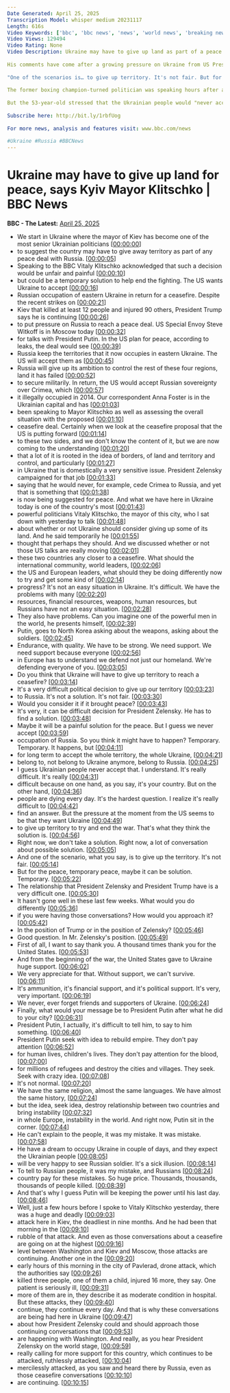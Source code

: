 ```yaml
---
Date Generated: April 25, 2025
Transcription Model: whisper medium 20231117
Length: 616s
Video Keywords: ['bbc', 'bbc news', 'news', 'world news', 'breaking news', 'us news', 'world', 'america', 'usa', 'usa news', 'india news']
Video Views: 129494
Video Rating: None
Video Description: Ukraine may have to give up land as part of a peace deal with Russia, Vitali Klitschko, the mayor of Kyiv, has told the BBC.
 
His comments have come after a growing pressure on Ukraine from US President Donald Trump to accept territorial concessions.
 
"One of the scenarios is… to give up territory. It's not fair. But for the peace, temporary peace, maybe it can be a solution, temporary," he said.
 
The former boxing champion-turned politician was speaking hours after a Russian missile-and-drone attack on Kyiv killed 12 people and injured more than 80.
 
But the 53-year-old stressed that the Ukrainian people would "never accept occupation" by Russia.
 
Subscribe here: http://bit.ly/1rbfUog
 
For more news, analysis and features visit: www.bbc.com/news
 
#Ukraine #Russia #BBCNews
---
```


# Ukraine may have to give up land for peace, says Kyiv Mayor Klitschko | BBC News
**BBC - The Latest:** [April 25, 2025](https://www.youtube.com/watch?v=2NFnk4vFtb0)
*  We start in Ukraine where the mayor of Kiev has become one of the most senior Ukrainian politicians [[00:00:00](https://www.youtube.com/watch?v=2NFnk4vFtb0&t=0.0s)]
*  to suggest the country may have to give away territory as part of any peace deal with Russia. [[00:00:05](https://www.youtube.com/watch?v=2NFnk4vFtb0&t=5.2s)]
*  Speaking to the BBC Vitaly Klitschko acknowledged that such a decision would be unfair and painful [[00:00:10](https://www.youtube.com/watch?v=2NFnk4vFtb0&t=10.4s)]
*  but could be a temporary solution to help end the fighting. The US wants Ukraine to accept [[00:00:16](https://www.youtube.com/watch?v=2NFnk4vFtb0&t=16.080000000000002s)]
*  Russian occupation of eastern Ukraine in return for a ceasefire. Despite the recent strikes on [[00:00:21](https://www.youtube.com/watch?v=2NFnk4vFtb0&t=21.44s)]
*  Kiev that killed at least 12 people and injured 90 others, President Trump says he is continuing [[00:00:26](https://www.youtube.com/watch?v=2NFnk4vFtb0&t=26.8s)]
*  to put pressure on Russia to reach a peace deal. US Special Envoy Steve Witkoff is in Moscow today [[00:00:32](https://www.youtube.com/watch?v=2NFnk4vFtb0&t=32.64s)]
*  for talks with President Putin. In the US plan for peace, according to leaks, the deal would see [[00:00:39](https://www.youtube.com/watch?v=2NFnk4vFtb0&t=39.04s)]
*  Russia keep the territories that it now occupies in eastern Ukraine. The US will accept them as [[00:00:45](https://www.youtube.com/watch?v=2NFnk4vFtb0&t=45.28s)]
*  Russia will give up its ambition to control the rest of these four regions, land it has failed [[00:00:52](https://www.youtube.com/watch?v=2NFnk4vFtb0&t=52.24s)]
*  to secure militarily. In return, the US would accept Russian sovereignty over Crimea, which [[00:00:57](https://www.youtube.com/watch?v=2NFnk4vFtb0&t=57.760000000000005s)]
*  it illegally occupied in 2014. Our correspondent Anna Foster is in the Ukrainian capital and has [[00:01:03](https://www.youtube.com/watch?v=2NFnk4vFtb0&t=63.84s)]
*  been speaking to Mayor Klitschko as well as assessing the overall situation with the proposed [[00:01:10](https://www.youtube.com/watch?v=2NFnk4vFtb0&t=70.08s)]
*  ceasefire deal. Certainly when we look at the ceasefire proposal that the US is putting forward [[00:01:14](https://www.youtube.com/watch?v=2NFnk4vFtb0&t=74.88s)]
*  to these two sides, and we don't know the content of it, but we are now coming to the understanding [[00:01:20](https://www.youtube.com/watch?v=2NFnk4vFtb0&t=80.96s)]
*  that a lot of it is rooted in the idea of borders, of land and territory and control, and particularly [[00:01:27](https://www.youtube.com/watch?v=2NFnk4vFtb0&t=87.28s)]
*  in Ukraine that is domestically a very sensitive issue. President Zelensky campaigned for that job [[00:01:33](https://www.youtube.com/watch?v=2NFnk4vFtb0&t=93.11999999999999s)]
*  saying that he would never, for example, cede Crimea to Russia, and yet that is something that [[00:01:38](https://www.youtube.com/watch?v=2NFnk4vFtb0&t=98.8s)]
*  is now being suggested for peace. And what we have here in Ukraine today is one of the country's most [[00:01:43](https://www.youtube.com/watch?v=2NFnk4vFtb0&t=103.28s)]
*  powerful politicians Vitaly Klitschko, the mayor of this city, who I sat down with yesterday to talk [[00:01:48](https://www.youtube.com/watch?v=2NFnk4vFtb0&t=108.88s)]
*  about whether or not Ukraine should consider giving up some of its land. And he said temporarily he [[00:01:55](https://www.youtube.com/watch?v=2NFnk4vFtb0&t=115.11999999999999s)]
*  thought that perhaps they should. And we discussed whether or not those US talks are really moving [[00:02:01](https://www.youtube.com/watch?v=2NFnk4vFtb0&t=121.11999999999999s)]
*  these two countries any closer to a ceasefire. What should the international community, world leaders, [[00:02:06](https://www.youtube.com/watch?v=2NFnk4vFtb0&t=126.96s)]
*  the US and European leaders, what should they be doing differently now to try and get some kind of [[00:02:14](https://www.youtube.com/watch?v=2NFnk4vFtb0&t=134.56s)]
*  progress? It's not an easy situation in Ukraine. It's difficult. We have the problems with many [[00:02:20](https://www.youtube.com/watch?v=2NFnk4vFtb0&t=140.96s)]
*  resources, financial resources, weapons, human resources, but Russians have not an easy situation. [[00:02:28](https://www.youtube.com/watch?v=2NFnk4vFtb0&t=148.88s)]
*  They also have problems. Can you imagine one of the powerful men in the world, he presents himself, [[00:02:39](https://www.youtube.com/watch?v=2NFnk4vFtb0&t=159.04000000000002s)]
*  Putin, goes to North Korea asking about the weapons, asking about the soldiers. [[00:02:45](https://www.youtube.com/watch?v=2NFnk4vFtb0&t=165.84s)]
*  Endurance, with quality. We have to be strong. We need support. We need support because everyone [[00:02:56](https://www.youtube.com/watch?v=2NFnk4vFtb0&t=176.4s)]
*  in Europe has to understand we defend not just our homeland. We're defending everyone of you. [[00:03:05](https://www.youtube.com/watch?v=2NFnk4vFtb0&t=185.52s)]
*  Do you think that Ukraine will have to give up territory to reach a ceasefire? [[00:03:14](https://www.youtube.com/watch?v=2NFnk4vFtb0&t=194.64000000000001s)]
*  It's a very difficult political decision to give up our territory [[00:03:23](https://www.youtube.com/watch?v=2NFnk4vFtb0&t=203.20000000000002s)]
*  to Russia. It's not a solution. It's not fair. [[00:03:30](https://www.youtube.com/watch?v=2NFnk4vFtb0&t=210.64s)]
*  Would you consider it if it brought peace? [[00:03:43](https://www.youtube.com/watch?v=2NFnk4vFtb0&t=223.35999999999999s)]
*  It's very, it can be difficult decision for President Zelensky. He has to find a solution. [[00:03:48](https://www.youtube.com/watch?v=2NFnk4vFtb0&t=228.16s)]
*  Maybe it will be a painful solution for the peace. But I guess we never accept [[00:03:59](https://www.youtube.com/watch?v=2NFnk4vFtb0&t=239.12s)]
*  occupation of Russia. So you think it might have to happen? Temporary. Temporary. It happens, but [[00:04:11](https://www.youtube.com/watch?v=2NFnk4vFtb0&t=251.68s)]
*  for long term to accept the whole territory, the whole Ukraine, [[00:04:21](https://www.youtube.com/watch?v=2NFnk4vFtb0&t=261.36s)]
*  belong to, not belong to Ukraine anymore, belong to Russia. [[00:04:25](https://www.youtube.com/watch?v=2NFnk4vFtb0&t=265.28s)]
*  I guess Ukrainian people never accept that. I understand. It's really difficult. It's really [[00:04:31](https://www.youtube.com/watch?v=2NFnk4vFtb0&t=271.59999999999997s)]
*  difficult because on one hand, as you say, it's your country. But on the other hand, [[00:04:36](https://www.youtube.com/watch?v=2NFnk4vFtb0&t=276.64s)]
*  people are dying every day. It's the hardest question. I realize it's really difficult to [[00:04:42](https://www.youtube.com/watch?v=2NFnk4vFtb0&t=282.96s)]
*  find an answer. But the pressure at the moment from the US seems to be that they want Ukraine [[00:04:49](https://www.youtube.com/watch?v=2NFnk4vFtb0&t=289.28s)]
*  to give up territory to try and end the war. That's what they think the solution is. [[00:04:56](https://www.youtube.com/watch?v=2NFnk4vFtb0&t=296.64s)]
*  Right now, we don't take a solution. Right now, a lot of conversation about possible solution. [[00:05:05](https://www.youtube.com/watch?v=2NFnk4vFtb0&t=305.2s)]
*  And one of the scenario, what you say, is to give up the territory. It's not fair. [[00:05:14](https://www.youtube.com/watch?v=2NFnk4vFtb0&t=314.56s)]
*  But for the peace, temporary peace, maybe it can be solution. Temporary. [[00:05:22](https://www.youtube.com/watch?v=2NFnk4vFtb0&t=322.16s)]
*  The relationship that President Zelensky and President Trump have is a very difficult one. [[00:05:30](https://www.youtube.com/watch?v=2NFnk4vFtb0&t=330.48s)]
*  It hasn't gone well in these last few weeks. What would you do differently [[00:05:36](https://www.youtube.com/watch?v=2NFnk4vFtb0&t=336.64s)]
*  if you were having those conversations? How would you approach it? [[00:05:42](https://www.youtube.com/watch?v=2NFnk4vFtb0&t=342.0s)]
*  In the position of Trump or in the position of Zelensky? [[00:05:46](https://www.youtube.com/watch?v=2NFnk4vFtb0&t=346.96000000000004s)]
*  Good question. In Mr. Zelensky's position. [[00:05:49](https://www.youtube.com/watch?v=2NFnk4vFtb0&t=349.6s)]
*  First of all, I want to say thank you. A thousand times thank you for the United States. [[00:05:53](https://www.youtube.com/watch?v=2NFnk4vFtb0&t=353.28000000000003s)]
*  And from the beginning of the war, the United States gave to Ukraine huge support. [[00:06:02](https://www.youtube.com/watch?v=2NFnk4vFtb0&t=362.32000000000005s)]
*  We very appreciate for that. Without support, we can't survive. [[00:06:11](https://www.youtube.com/watch?v=2NFnk4vFtb0&t=371.35999999999996s)]
*  It's ammunition, it's financial support, and it's political support. It's very, very important. [[00:06:19](https://www.youtube.com/watch?v=2NFnk4vFtb0&t=379.03999999999996s)]
*  We never, ever forget friends and supporters of Ukraine. [[00:06:24](https://www.youtube.com/watch?v=2NFnk4vFtb0&t=384.96s)]
*  Finally, what would your message be to President Putin after what he did to your city? [[00:06:31](https://www.youtube.com/watch?v=2NFnk4vFtb0&t=391.91999999999996s)]
*  President Putin, I actually, it's difficult to tell him, to say to him something. [[00:06:40](https://www.youtube.com/watch?v=2NFnk4vFtb0&t=400.4s)]
*  President Putin seek with idea to rebuild empire. They don't pay attention [[00:06:52](https://www.youtube.com/watch?v=2NFnk4vFtb0&t=412.79999999999995s)]
*  for human lives, children's lives. They don't pay attention for the blood, [[00:07:00](https://www.youtube.com/watch?v=2NFnk4vFtb0&t=420.56s)]
*  for millions of refugees and destroy the cities and villages. They seek. Seek with crazy idea. [[00:07:08](https://www.youtube.com/watch?v=2NFnk4vFtb0&t=428.16s)]
*  It's not normal. [[00:07:20](https://www.youtube.com/watch?v=2NFnk4vFtb0&t=440.0s)]
*  We have the same religion, almost the same languages. We have almost the same history, [[00:07:24](https://www.youtube.com/watch?v=2NFnk4vFtb0&t=444.64s)]
*  but the idea, seek idea, destroy relationship between two countries and bring instability [[00:07:32](https://www.youtube.com/watch?v=2NFnk4vFtb0&t=452.32s)]
*  in whole Europe, instability in the world. And right now, Putin sit in the corner. [[00:07:44](https://www.youtube.com/watch?v=2NFnk4vFtb0&t=464.96s)]
*  He can't explain to the people, it was my mistake. It was mistake. [[00:07:58](https://www.youtube.com/watch?v=2NFnk4vFtb0&t=478.24s)]
*  He have a dream to occupy Ukraine in couple of days, and they expect the Ukrainian people [[00:08:05](https://www.youtube.com/watch?v=2NFnk4vFtb0&t=485.84s)]
*  will be very happy to see Russian soldier. It's a sick illusion. [[00:08:14](https://www.youtube.com/watch?v=2NFnk4vFtb0&t=494.88s)]
*  To tell to Russian people, it was my mistake, and Russians [[00:08:24](https://www.youtube.com/watch?v=2NFnk4vFtb0&t=504.8s)]
*  country pay for these mistakes. So huge price. Thousands, thousands, thousands of people killed. [[00:08:39](https://www.youtube.com/watch?v=2NFnk4vFtb0&t=519.2s)]
*  And that's why I guess Putin will be keeping the power until his last day. [[00:08:46](https://www.youtube.com/watch?v=2NFnk4vFtb0&t=526.4s)]
*  Well, just a few hours before I spoke to Vitaly Klitschko yesterday, there was a huge and deadly [[00:09:03](https://www.youtube.com/watch?v=2NFnk4vFtb0&t=543.1999999999999s)]
*  attack here in Kiev, the deadliest in nine months. And he had been that morning in the [[00:09:10](https://www.youtube.com/watch?v=2NFnk4vFtb0&t=550.32s)]
*  rubble of that attack. And even as those conversations about a ceasefire are going on at the highest [[00:09:16](https://www.youtube.com/watch?v=2NFnk4vFtb0&t=556.24s)]
*  level between Washington and Kiev and Moscow, those attacks are continuing. Another one in the [[00:09:20](https://www.youtube.com/watch?v=2NFnk4vFtb0&t=560.72s)]
*  early hours of this morning in the city of Pavlerad, drone attack, which the authorities say [[00:09:26](https://www.youtube.com/watch?v=2NFnk4vFtb0&t=566.4000000000001s)]
*  killed three people, one of them a child, injured 16 more, they say. One patient is seriously ill, [[00:09:31](https://www.youtube.com/watch?v=2NFnk4vFtb0&t=571.76s)]
*  more of them are in, they describe it as moderate condition in hospital. But these attacks, they [[00:09:40](https://www.youtube.com/watch?v=2NFnk4vFtb0&t=580.8s)]
*  continue, they continue every day. And that is why these conversations are being had here in Ukraine [[00:09:47](https://www.youtube.com/watch?v=2NFnk4vFtb0&t=587.28s)]
*  about how President Zelensky could and should approach those continuing conversations that [[00:09:53](https://www.youtube.com/watch?v=2NFnk4vFtb0&t=593.76s)]
*  are happening with Washington. And really, as you hear President Zelensky on the world stage, [[00:09:59](https://www.youtube.com/watch?v=2NFnk4vFtb0&t=599.6s)]
*  really calling for more support for this country, which continues to be attacked, ruthlessly attacked, [[00:10:04](https://www.youtube.com/watch?v=2NFnk4vFtb0&t=604.0s)]
*  mercilessly attacked, as you saw and heard there by Russia, even as those ceasefire conversations [[00:10:10](https://www.youtube.com/watch?v=2NFnk4vFtb0&t=610.24s)]
*  are continuing. [[00:10:15](https://www.youtube.com/watch?v=2NFnk4vFtb0&t=615.28s)]

